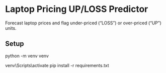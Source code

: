 # Laptop Pricing UP/LOSS Predictor

Forecast laptop prices and flag under-priced (“LOSS”) or over-priced (“UP”) units.

## Setup

python -m venv venv

venv\Scripts\activate
pip install -r requirements.txt
